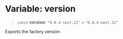 # Variable: version

> `const` **version**: `"0.0.4-next.22"` = `"0.0.4-next.22"`

Exports the factory version.
